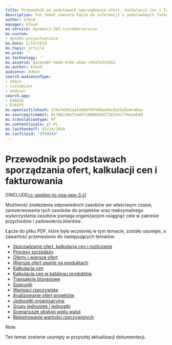 ```yaml
---
title: Przewodnik po podstawach sporządzania ofert, kalkulacji cen i fakturowania
description: Ten temat zawiera łącza do informacji o podstawowych funkcjach sporządzania ofert, kalkulacji cen i rozliczania w programie Project Service Automation.
author: kfend
manager: kfend
ms.service: dynamics-365-customerservice
ms.custom:
- dyn365-projectservice
ms.date: 2/14/2019
ms.topic: article
ms.prod: ''
ms.technology: ''
ms.assetid: 8a19c88f-9d4d-474b-a5de-c954fe333052
ms.author: kfend
audience: Admin
search.audienceType:
- admin
- customizer
- enduser
search.app:
- D365CE
- D365PS
ms.openlocfilehash: 5f6e3eb01aafe894f9f440aed4c0a25a0a4c40ae
ms.sourcegitcommit: 8c786230ef2a497280885b827162561776e2eb00
ms.translationtype: HT
ms.contentlocale: pl-PL
ms.lasthandoff: 03/24/2020
ms.locfileid: "3754243"
---
```

# <a name="basic-guide-to-quoting-pricing-and-billing"></a>Przewodnik po podstawach sporządzania ofert, kalkulacji cen i fakturowania

[!INCLUDE[cc-applies-to-psa-app-3.x](../../includes/cc-applies-to-psa-app-3x.md)]

Możliwość znalezienia odpowiednich zasobów we właściwym czasie, zarezerwowania tych zasobów do projektów oraz maksymalnego wykorzystania zasobów pomaga organizacjom osiągnąć cele w zakresie przychodów i zadowolenia klientów. 

Łącze do pliku PDF, które było wcześniej w tym temacie, zostało usunięte, a zawartość przeniesiono do następujących tematów:

- [Sporządzanie ofert, kalkulacja cen i rozliczanie](../quote-bill-price.md)
- [Procesy sprzedaży](../basic-sales-process.md)
- [Oferty i wiersze ofert](../basic-quote-lines.md)
- [Wiersze ofert oparte na produktach](../product-based-quote-lines.md)
- [Kalkulacja cen](../basic-pricing.md)
- [Kalkulacja cen w katalogu produktów](../product-catalog-pricing.md)
- [Transakcje biznesowe](../basic-business-transactions.md)
- [Szacunki](../estimates.md)
- [Wartości rzeczywiste](../actuals.md)
- [Analizowanie ofert projektów](../basic-analyzing-quotes.md)
- [Jednostki organizacyjne](../advanced-organizational.md)
- [Grupy jednostek i jednostki](../advanced-units.md)
- [Scenariusze obsługi wielu walut](../advanced-currency.md)
- [Rejestrowanie wartości rzeczywistych](../advanced-actuals.md)

> [!NOTE]
> Ten temat zostanie usunięty w przyszłej aktualizacji dokumentacji. 
